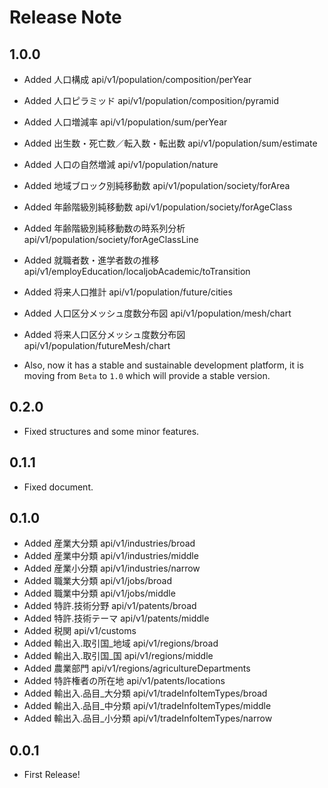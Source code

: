 # Release Note

## 1.0.0

- Added 人口構成 api/v1/population/composition/perYear
- Added 人口ピラミッド api/v1/population/composition/pyramid
- Added 人口増減率 api/v1/population/sum/perYear
- Added 出生数・死亡数／転入数・転出数 api/v1/population/sum/estimate
- Added 人口の自然増減 api/v1/population/nature
- Added 地域ブロック別純移動数 api/v1/population/society/forArea
- Added 年齢階級別純移動数 api/v1/population/society/forAgeClass
- Added 年齢階級別純移動数の時系列分析 api/v1/population/society/forAgeClassLine
- Added 就職者数・進学者数の推移 api/v1/employEducation/localjobAcademic/toTransition
- Added 将来人口推計 api/v1/population/future/cities
- Added 人口区分メッシュ度数分布図 api/v1/population/mesh/chart
- Added 将来人口区分メッシュ度数分布図 api/v1/population/futureMesh/chart

- Also, now it has a stable and sustainable development platform, it is moving from `Beta` to `1.0` which will provide a stable version.

## 0.2.0

- Fixed structures and some minor features.

## 0.1.1

- Fixed document.

## 0.1.0

- Added 産業大分類 api/v1/industries/broad
- Added 産業中分類 api/v1/industries/middle
- Added 産業小分類 api/v1/industries/narrow
- Added 職業大分類 api/v1/jobs/broad
- Added 職業中分類 api/v1/jobs/middle
- Added 特許.技術分野 api/v1/patents/broad
- Added 特許.技術テーマ api/v1/patents/middle
- Added 税関 api/v1/customs
- Added 輸出入.取引国\_地域 api/v1/regions/broad
- Added 輸出入.取引国\_国 api/v1/regions/middle
- Added 農業部門 api/v1/regions/agricultureDepartments
- Added 特許権者の所在地 api/v1/patents/locations
- Added 輸出入.品目\_大分類 api/v1/tradeInfoItemTypes/broad
- Added 輸出入.品目\_中分類 api/v1/tradeInfoItemTypes/middle
- Added 輸出入.品目\_小分類 api/v1/tradeInfoItemTypes/narrow

## 0.0.1

- First Release!
